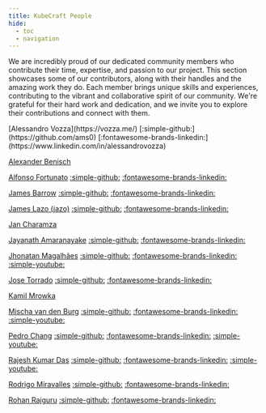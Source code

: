 ```yaml
---
title: KubeCraft People
hide:
  - toc
  - navigation
---
```


We are incredibly proud of our dedicated community members who contribute their time, expertise, and passion to our project. This section showcases some of our contributors, along with their handles and the amazing work they do. Each member brings unique skills and experiences, contributing to the vibrant and collaborative spirit of our community. We're grateful for their hard work and dedication, and we invite you to explore their contributions and connect with them.

<base target="_blank" />
<div class="grid" markdown>
[Alessandro Vozza](https://vozza.me/) [:simple-github:](https://github.com/ams0) [:fontawesome-brands-linkedin:](https://www.linkedin.com/in/alessandrovozza)

[Alexander Benisch](https://blog.alexanderbenisch.de/)

[Alfonso Fortunato](https://alfonsofortunato.com) [:simple-github:](https://github.com/MovieMaker93) [:fontawesome-brands-linkedin:](https://www.linkedin.com/in/alfonso-fortunato-a37056b9/)

[James Barrow](https://jamiebarrow.dev/) [:simple-github:](https://github.com/jamiebarrow) [:fontawesome-brands-linkedin:](https://www.linkedin.com/in/jamesbarrow1984)

[James Lazo (jazo)](https://www.jameslazo.com/) [:simple-github:](https://github.com/jameslazo) [:fontawesome-brands-linkedin:](https://www.linkedin.com/in/jameslazo)

[Jan Charamza](https://charamza.substack.com/)

[Jayanath Amaranayake](https://fewmorewords.com) [:simple-github:](https://github.com/jayanath) [:fontawesome-brands-linkedin:](https://www.linkedin.com/in/jayanath/)

[Jhonatan Magalhães](https://jhonatantechh.substack.com/) [:simple-github:](https://github.com/zuka1337) [:fontawesome-brands-linkedin:](https://www.linkedin.com/in/jrmagalhaes/) [:simple-youtube:](https://www.youtube.com/@nerdevops/videos)

[Jose Torrado](https://torrado.io/) [:simple-github:](https://github.com/JoseTorrado) [:fontawesome-brands-linkedin:](https://www.linkedin.com/in/joseenriquetorrado/)

[Kamil Mrowka](https://kamilmrowka.com)

[Mischa van den Burg](https://mischavandenburg.substack.com/) [:simple-github:](https://github.com/mischavandenburg/) [:fontawesome-brands-linkedin:](https://www.linkedin.com/in/mischavandenburg) [:simple-youtube:](https://www.youtube.com/@mischavandenburg)

[Pedro Chang](https://www.pedrotchang.dev/) [:simple-github:](https://github.com/PedroTChang) [:fontawesome-brands-linkedin:](https://www.linkedin.com/in/pedrotchang) [:simple-youtube:](https://www.youtube.com/@pedrotchang)

[Rajesh Kumar Das](https://hyperoot.dev/) [:simple-github:](https://github.com/HYP3R00T) [:fontawesome-brands-linkedin:](https://www.linkedin.com/in/rajesh-kumar-das/) [:simple-youtube:](https://www.youtube.com/@hyperoot)

[Rodrigo Miravalles](https://rmiravalles.github.io/) [:simple-github:](https://github.com/rmiravalles) [:fontawesome-brands-linkedin:](https://www.linkedin.com/in/rodrigomiravalles/)

[Rohan Rajguru](https://srjoeraj.github.io/blog/) [:simple-github:](https://github.com/srjoeraj) [:fontawesome-brands-linkedin:](https://www.linkedin.com/in/rrajguru)

</div>
